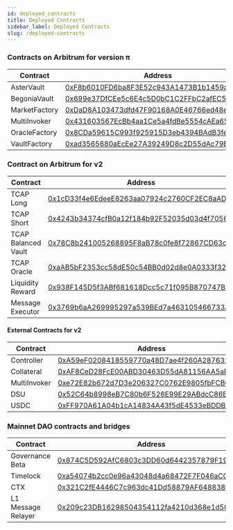 ```yaml
---
id: deployed_contracts
title: Deployed Contracts
sidebar_label: Deployed Contracts
slug: /deployed-contracts
---
```


### Contracts on Arbitrum for version π

|Contract|Address|
|--------|-------|
| AsterVault          | [0xF8b6010FD6ba8F3E52c943A1473B1b1459a73094](https://arbiscan.io/address/0xF8b6010FD6ba8F3E52c943A1473B1b1459a73094#code)  |
| BegoniaVault          | [0x699e37DfCEe5c6E4c5D0bC1C2FFbC2afEC55f6FB](https://arbiscan.io/address/0x699e37DfCEe5c6E4c5D0bC1C2FFbC2afEC55f6FB#code)  |
| MarketFactory        | [0xDaD8A103473dfd47F90168A0E46766ed48e26EC7](https://arbiscan.io/address/0xDaD8A103473dfd47F90168A0E46766ed48e26EC7#code)  |
| MultiInvoker        | [0x431603567EcBb4aa1Ce5a4fdBe5554cAEa658832](https://arbiscan.io/address/0x431603567EcBb4aa1Ce5a4fdBe5554cAEa658832#code)  |
| OracleFactory        | [0x8CDa59615C993f925915D3eb4394BAdB3feEF413](https://arbiscan.io/address/0x8CDa59615C993f925915D3eb4394BAdB3feEF413#code)  |
| VaultFactory        | [0xad3565680aEcEe27A39249D8c2D55dAc79BE5Ad0](https://arbiscan.io/address/0xad3565680aEcEe27A39249D8c2D55dAc79BE5Ad0#code)  |



### Contract on Arbitrum for v2

| Contract            | Address                                                                                                                    |
|---------------------|----------------------------------------------------------------------------------------------------------------------------|
| TCAP Long           | [0x1cD33f4e6EdeeE8263aa07924c2760CF2EC8aAD0](https://arbiscan.io/address/0x1cD33f4e6EdeeE8263aa07924c2760CF2EC8aAD0#code)  |
| TCAP Short          | [0x4243b34374cfB0a12f184b92F52035d03d4f7056](https://arbiscan.io/address/0x4243b34374cfB0a12f184b92F52035d03d4f7056#code)  |
| TCAP Balanced Vault | [0x78C8b241005268895F8aB78c0fe8f72867CD63c2](https://arbiscan.io/address/0x78C8b241005268895F8aB78c0fe8f72867CD63c2#code)  |
| TCAP Oracle         | [0xaAB5bF2353cc58dE50c54BB0d02d8e0A0333f322](https://arbiscan.io/address/0xaAB5bF2353cc58dE50c54BB0d02d8e0A0333f322#code)  |
| Liquidity Reward    | [0x938F145D5f3ABf681618Dcc5c71f095B870747Ba](https://arbiscan.io/address/0x938F145D5f3ABf681618Dcc5c71f095B870747Ba#code)  |
| Message Executor    | [0x3769b6aA269995297a539BEd7a463105466733A5](https://arbiscan.io/address/0x3769b6aA269995297a539BEd7a463105466733A5#code)  |

#### External Contracts for v2

| Contract            | Address                                                                                                                    |
|---------------------|----------------------------------------------------------------------------------------------------------------------------|
| Controller          | [0xA59eF0208418559770a48D7ae4f260A28763167B](https://arbiscan.io/address/0xA59eF0208418559770a48D7ae4f260A28763167B#code)  |
| Collateral          | [0xAF8CeD28FcE00ABD30463D55dA81156AA5aEEEc2](https://arbiscan.io/address/0xAF8CeD28FcE00ABD30463D55dA81156AA5aEEEc2#code)  |
| MultiInvoker        | [0xe72E82b672d7D3e206327C0762E9805fbFCBCa92](https://arbiscan.io/address/0xe72E82b672d7D3e206327C0762E9805fbFCBCa92#code)  |
| DSU                 | [0x52C64b8998eB7C80b6F526E99E29ABdcC86B841b](https://arbiscan.io/address/0x52C64b8998eB7C80b6F526E99E29ABdcC86B841b#code)  |
| USDC                | [0xFF970A61A04b1cA14834A43f5dE4533eBDDB5CC8](https://arbiscan.io/address/0xFF970A61A04b1cA14834A43f5dE4533eBDDB5CC8#code)  |


### Mainnet DAO contracts and bridges

| Contract             | Address                                                                                                                    |
|----------------------|----------------------------------------------------------------------------------------------------------------------------|
| Governance Beta      | [0x874C5D592AfC6803c3DD60d6442357879F196d5b](https://etherscan.io/address/0x874C5D592AfC6803c3DD60d6442357879F196d5b#code)  |
| Timelock             | [0xa54074b2cc0e96a43048d4a68472F7F046aC0DA8](https://etherscan.io/address/0xa54074b2cc0e96a43048d4a68472F7F046aC0DA8#code)  |
| CTX                  | [0x321C2fE4446C7c963dc41Dd58879AF648838f98D](https://etherscan.io/address/0x78C8b241005268895F8aB78c0fe8f72867CD63c2#code)  |
| L1 Message Relayer   | [0x209c23DB16298504354112fa4210d368e1d564dA](https://etherscan.io/address/0x209c23DB16298504354112fa4210d368e1d564dA#code)  |
